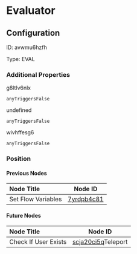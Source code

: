 # Evaluator
## Configuration
ID:  avwmu6hzfh

Type: EVAL 







### Additional Properties
g8ltlv6nlx
```string 
anyTriggersFalse
```


undefined
```string 
anyTriggersFalse
```


wivhffesg6
```string 
anyTriggersFalse
```





### Position

#### Previous Nodes
| Node Title | Node ID |
| :------------- | ------------ |
| Set Flow Variables | [7yrdpb4c81](./7yrdpb4c81.md) | 
 
 #### Future Nodes
| Node Title | Node ID |
| :------------- | ------------ |
| Check If User Exists |[scja20ci5q](./scja20ci5q.md)Teleport |[wivhffesg6](./wivhffesg6.md) | 